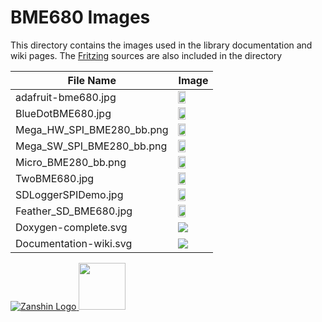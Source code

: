 # BME680 Images<br>
This directory contains the images used in the library documentation and wiki pages.
The [Fritzing](https://fritzing.org/home/) sources are also included in the directory

| File Name | Image |
| --------- | ----- |
| adafruit-bme680.jpg | <img src="https://github.com/Zanduino/BME680/blob/master/Images/adafruit-bme680.jpg" width="50%"/> |
| BlueDotBME680.jpg | <img src="https://github.com/Zanduino/BME680/blob/master/Images/BlueDotBME680.jpg" width="50%"/> |
| Mega_HW_SPI_BME280_bb.png | <img src="https://github.com/Zanduino/BME680/blob/master/Images/Mega_HW_SPI_BME280_bb.png" width="50%"/> |
| Mega_SW_SPI_BME280_bb.png | <img src="https://github.com/Zanduino/BME680/blob/master/Images/Mega_SW_SPI_BME280_bb.png" width="50%"/> |
| Micro_BME280_bb.png  |<img src="https://github.com/Zanduino/BME680/blob/master/Images/Micro_BME280_bb.png" width="50%"/>  |
| TwoBME680.jpg  | <img src="https://github.com/Zanduino/BME680/blob/master/Images/TwoBME680.jpg" width="50%"/> |
| SDLoggerSPIDemo.jpg  | <img src="https://github.com/Zanduino/BME680/blob/master/Images/SDLoggerSPIDemo.jpg" width="50%"/> |
| Feather_SD_BME680.jpg  | <img src="https://github.com/Zanduino/BME680/blob/master/Images/Feather_SD_BME680.jpg" width="50%"/> |
| Doxygen-complete.svg  | <img src="https://github.com/Zanduino/BME680/blob/master/Images/Doxygen-complete.svg" />
| Documentation-wiki.svg | <img src="https://github.com/Zanduino/BME680/blob/master/Images/Documentation-wiki.svg" />

[![Zanshin Logo](https://zanduino.github.io/Images/zanshinkanjitiny.gif) <img src="https://zanduino.github.io/Images/zanshintext.gif" width="75"/>](https://zanduino.github.io)

